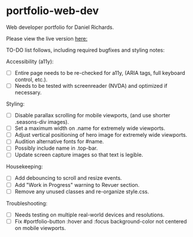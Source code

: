 # portfolio-web-dev
Web developer portfolio for Daniel Richards.

Please view the live version [here:](https://drichards211.github.io/portfolio-web-dev/)


TO-DO list follows, including required bugfixes and styling notes:

Accessibility (a11y):
  * [ ] Entire page needs to be re-checked for a11y, (ARIA tags, full keyboard control, etc.).
  * [ ] Needs to be tested with screenreader (NVDA) and optimized if necessary.
   
Styling:
  * [ ] Disable parallax scrolling for mobile viewports, (and use shorter .seasons-div images).
  * [ ] Set a maximum width on .name for extremely wide viewports. 
  * [ ] Adjust vertical positioning of hero image for extremely wide viewports.
  * [ ] Audition alternative fonts for #name.
  * [ ] Possibly include name in .top-bar.
  * [ ] Update screen capture images so that text is legible.
  
Housekeeping:
  * [ ] Add debouncing to scroll and resize events.
  * [ ] Add "Work in Progress" warning to Revuer section.
  * [ ] Remove any unused classes and re-organize style.css.
     
Troubleshooting:
  * [ ] Needs testing on multiple real-world devices and resolutions.
  * [ ] Fix #portfolio-button :hover and :focus background-color not centered on mobile viewports.  
